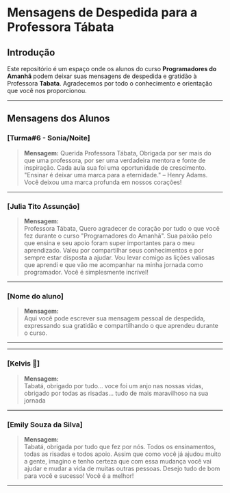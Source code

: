 # Mensagens de Despedida para a Professora Tábata

## Introdução

Este repositório é um espaço onde os alunos do curso **Programadores do Amanhã** podem deixar suas mensagens de despedida e gratidão à Professora **Tabata**. Agradecemos por todo o conhecimento e orientação que você nos proporcionou.

---

## Mensagens dos Alunos

### [Turma#6 - Sonia/Noite]

> **Mensagem:**
> Querida Professora Tábata,
> Obrigada por ser mais do que uma professora, por ser uma verdadeira mentora e fonte de inspiração. Cada aula sua foi uma oportunidade de crescimento.
> "Ensinar é deixar uma marca para a eternidade." – Henry Adams. Você deixou uma marca profunda em nossos corações!

---

### [Julia Tito Assunção]

> **Mensagem:**  
> Professora Tábata,
> Quero agradecer de coração por tudo o que você fez durante o curso "Programadores do Amanhã". Sua paixão pelo que ensina e seu apoio foram super importantes para o meu aprendizado.
> Valeu por compartilhar seus conhecimentos e por sempre estar disposta a ajudar. Vou levar comigo as lições valiosas que aprendi e que vão me acompanhar na minha jornada como
> programador. Você é simplesmente incrível!

---

### [Nome do aluno]

> **Mensagem:**  
> Aqui você pode escrever sua mensagem pessoal de despedida, expressando sua gratidão e compartilhando o que aprendeu durante o curso.

---
---

### [Kelvis 🫦]

> **Mensagem:**  
> Tabatá, obrigado por tudo... voce foi um anjo nas nossas vidas, obrigado por todas as risadas... tudo de mais maravilhoso na sua jornada

---

### [Emily Souza da Silva]

> **Mensagem:**  
> Tabatá, obrigada por tudo que fez por nós. Todos os ensinamentos, todas as risadas e todos apoio. Assim que como você já ajudou muito a gente, imagino e tenho certeza que com essa mudança você vai ajudar e mudar a vida de muitas outras pessoas.
> Desejo tudo de bom para você e sucesso! Você é a melhor!

---
